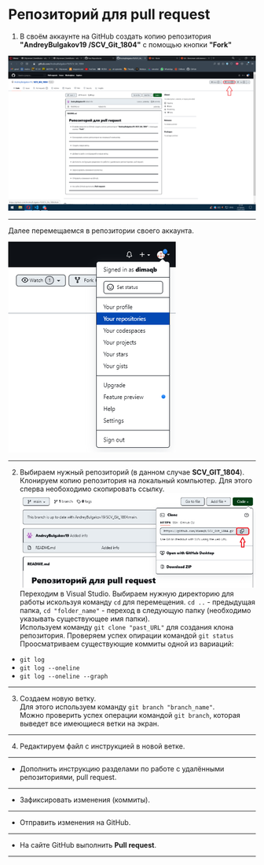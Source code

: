 # Репозиторий для **pull request**
1. В своём аккаунте на GitHub создать копию репозитория **"AndreyBulgakov19
/SCV_Git_1804"** с помощью кнопки **"Fork"**

![скрин1](scr1.png)
___
Далее перемещаемся в репозитории своего аккаунта.

![скрин2](scr2.png)
___
2. Выбираем нужный репозиторий (в данном случае **SCV_GIT_1804**). 
Клонируем копию репозитория на локальный компьютер. 
Для этого сперва необоходимо скопировать ссылку.
![скрин3](scr3.png)
Переходим в Visual Studio.
Выбираем нужную директорию для работы искользуя команду `cd` для перемещения. `cd ..` - предыдущая папка, `cd "folder_name"` - переход в следующую папку (необходимо указывать существующее имя папки).   
Используем команду `git clone "past_URL"` для создания клона репозитория.
Проверяем успех опирации командой `git status`
Проосматриваем существующие коммиты одной из вариаций:   
- `git log` 
- `git log --oneline`
- `git log --oneline --graph`
___
3. Создаем новую ветку.  
Для этого используем команду `git branch "branch_name"`.  
Можно проверить успех операции командой `git branch`, которая выведет все имеющиеся ветки на экран.
___
4. Редактируем файл с инструкцией в новой ветке.
___
* Дополнить инструкцию разделами по работе с удалёнными репозиториями, pull request.
---
* Зафиксировать изменения (коммиты).
---
* Отправить изменения на GitHub.
---
* На сайте GitHub выполнить **Pull request**.
---

